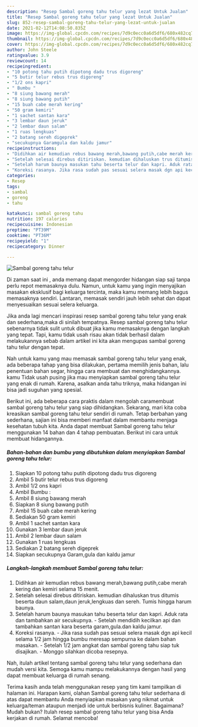 ```yaml
---
description: "Resep Sambal goreng tahu telur yang lezat Untuk Jualan"
title: "Resep Sambal goreng tahu telur yang lezat Untuk Jualan"
slug: 852-resep-sambal-goreng-tahu-telur-yang-lezat-untuk-jualan
date: 2021-02-12T14:08:50.835Z
image: https://img-global.cpcdn.com/recipes/7d9c0ecc0a6d5df6/680x482cq70/sambal-goreng-tahu-telur-foto-resep-utama.jpg
thumbnail: https://img-global.cpcdn.com/recipes/7d9c0ecc0a6d5df6/680x482cq70/sambal-goreng-tahu-telur-foto-resep-utama.jpg
cover: https://img-global.cpcdn.com/recipes/7d9c0ecc0a6d5df6/680x482cq70/sambal-goreng-tahu-telur-foto-resep-utama.jpg
author: John Steele
ratingvalue: 3.9
reviewcount: 14
recipeingredient:
- "10 potong tahu putih dipotong dadu trus digoreng"
- "5 butir telur rebus trus digoreng"
- "1/2 ons kapri"
- " Bumbu "
- "8 siung bawang merah"
- "8 siung bawang putih"
- "15 buah cabe merah kering"
- "50 gram kemiri"
- "1 sachet santan kara"
- "3 lembar daun jeruk"
- "2 lembar daun salam"
- "1 ruas lengkuas"
- "2 batang sereh digeprek"
- "secukupnya Garamgula dan kaldu jamur"
recipeinstructions:
- "Didihkan air kemudian rebus bawang merah,bawang putih,cabe merah kering dan kemiri selama 15 menit."
- "Setelah selesai direbus ditiriskan. kemudian dihaluskan trus ditumis beserta daun salam,daun jeruk,lengkuas dan sereh. Tumis hingga harum baunya."
- "Setelah harum baunya masukan tahu beserta telur dan kapri. Aduk rata dan tambahkan air secukupnya. Setelah mendidih kecilkan api dan tambahkan santan kara beserta garam,gula.dan kaldu jamur."
- "Koreksi rasanya. Jika rasa sudah pas sesuai selera masak dgn api kecil selama 1/2 jam hingga bumbu meresap sempurna ke dalam bahan masakan. Setelah 1/2 jam angkat dan sambal goreng tahu siap tuk disajikan. Monggo silahkan dicoba resepnya."
categories:
- Resep
tags:
- sambal
- goreng
- tahu

katakunci: sambal goreng tahu 
nutrition: 197 calories
recipecuisine: Indonesian
preptime: "PT39M"
cooktime: "PT36M"
recipeyield: "1"
recipecategory: Dinner

---
```



![Sambal goreng tahu telur](https://img-global.cpcdn.com/recipes/7d9c0ecc0a6d5df6/680x482cq70/sambal-goreng-tahu-telur-foto-resep-utama.jpg)

Di zaman  saat ini , anda memang dapat mengorder hidangan siap saji tanpa perlu repot memasaknya dulu. Namun, untuk kamu yang ingin menyajikan masakan eksklusif bagi keluarga tercinta, maka kamu memang lebih bagus memasaknya sendiri. Lantaran, memasak sendiri jauh lebih sehat dan dapat menyesuaikan sesuai selera keluarga.

Jika anda lagi mencari inspirasi resep sambal goreng tahu telur yang enak dan sederhana,maka di sinilah tempatnya. Resep sambal goreng tahu telur  sebenarnya tidak sulit untuk dibuat jika kamu memasaknya dengan langkah yang tepat. Tapi, kamu tidak usah risau akan tidak berhasil dalam melakukannya 
sebab dalam artikel ini kita akan mengupas sambal goreng tahu telur dengan tepat.  



Nah untuk kamu yang mau memasak sambal goreng tahu telur yang enak, ada beberapa tahap yang bisa dilakukan, pertama memilih jenis bahan, lalu penentuan bahan segar, hingga cara membuat dan menghidangkannya. kamu Tidak usah pusing jika mau menyiapkan sambal goreng tahu telur yang enak di rumah. Karena, asalkan anda  tahu triknya, maka hidangan ini bisa jadi suguhan yang spesial.

Berikut ini, ada beberapa cara praktis  dalam mengolah caramembuat sambal goreng tahu telur yang siap dihidangkan. Sekarang, mari kita coba kreasikan sambal goreng tahu telur sendiri di rumah. Tetap berbahan yang sederhana, sajian ini bisa memberi manfaat dalam membantu menjaga kesehatan tubuh kita. Anda dapat membuat Sambal goreng tahu telur menggunakan 14 bahan dan 4 tahap pembuatan. Berikut ini cara untuk membuat hidangannya.

<!--inarticleads1-->

##### Bahan-bahan dan bumbu yang dibutuhkan dalam menyiapkan Sambal goreng tahu telur:

1. Siapkan 10 potong tahu putih dipotong dadu trus digoreng
1. Ambil 5 butir telur rebus trus digoreng
1. Ambil 1/2 ons kapri
1. Ambil  Bumbu :
1. Ambil 8 siung bawang merah
1. Siapkan 8 siung bawang putih
1. Ambil 15 buah cabe merah kering
1. Sediakan 50 gram kemiri
1. Ambil 1 sachet santan kara
1. Gunakan 3 lembar daun jeruk
1. Ambil 2 lembar daun salam
1. Gunakan 1 ruas lengkuas
1. Sediakan 2 batang sereh digeprek
1. Siapkan secukupnya Garam,gula dan kaldu jamur




<!--inarticleads2-->

##### Langkah-langkah membuat Sambal goreng tahu telur:

1. Didihkan air kemudian rebus bawang merah,bawang putih,cabe merah kering dan kemiri selama 15 menit.
1. Setelah selesai direbus ditiriskan. kemudian dihaluskan trus ditumis beserta daun salam,daun jeruk,lengkuas dan sereh. Tumis hingga harum baunya.
1. Setelah harum baunya masukan tahu beserta telur dan kapri. Aduk rata dan tambahkan air secukupnya. - Setelah mendidih kecilkan api dan tambahkan santan kara beserta garam,gula.dan kaldu jamur.
1. Koreksi rasanya. - Jika rasa sudah pas sesuai selera masak dgn api kecil selama 1/2 jam hingga bumbu meresap sempurna ke dalam bahan masakan. - Setelah 1/2 jam angkat dan sambal goreng tahu siap tuk disajikan. - Monggo silahkan dicoba resepnya.




Nah, itulah artikel tentang  sambal goreng tahu telur  yang sederhana dan mudah versi kita. Semoga kamu mampu melakukannya dengan hasil yang dapat membuat keluarga di rumah senang. 

Terima kasih anda telah menggunakan resep yang tim kami tampilkan di halaman ini. Harapan kami, olahan  Sambal goreng tahu telur sederhana di atas dapat membantu Anda menyiapkan masakan yang nikmat untuk keluarga/teman ataupun menjadi ide untuk berbisnis kuliner. Bagaimana? Mudah bukan? Itulah resep sambal goreng tahu telur yang bisa Anda kerjakan di rumah. Selamat mencoba!

